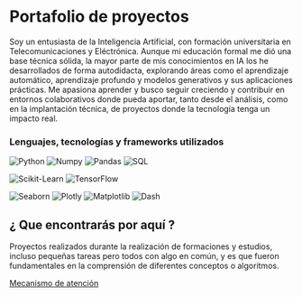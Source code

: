 # Portafolio de proyectos

Soy un entusiasta de la Inteligencia Artificial, con formación universitaria en Telecomunicaciones y Eléctrónica. 
Aunque mi educación formal me dió una base técnica sólida, la mayor parte de mis conocimientos en IA los he desarrollados de forma autodidacta, explorando áreas como el aprendizaje automático, aprendizaje profundo y modelos generativos y sus aplicaciones prácticas. Me apasiona aprender y  busco seguir creciendo y contribuir en entornos colaborativos donde pueda aportar, tanto desde el análisis, como en la implantación técnica, de proyectos donde la tecnología tenga un impacto real.

### Lenguajes, tecnologías y frameworks utilizados

![Python](https://img.shields.io/badge/Python-yellow?style=for-the-badge&logo=python&logoColor=white&labelColor=101010)
![Numpy](https://img.shields.io/badge/numpy-orange?style=for-the-badge&logo=numpy&logoColor=white&labelColor=101010)
![Pandas](https://img.shields.io/badge/pandas-blue?style=for-the-badge&logo=pandas&logoColor=white&labelColor=101010)
![SQL](https://img.shields.io/badge/sql-5646ED?style=for-the-badge&logo=sqlx&logoColor=white&labelColor=101010)

![Scikit-Learn](https://img.shields.io/badge/scikit-Learn-orange?style=for-the-badge&logo=scikitlearn&logoColor=white&labelColor=101010)
![TensorFlow](https://img.shields.io/badge/tensorflow-blue?style=for-the-badge&logo=tensorflow&logoColor=white&labelColor=101010)

![Seaborn](https://img.shields.io/badge/Seaborn-yellow?style=for-the-badge&logo=seaborn&logoColor=white&labelColor=101010)
![Plotly](https://img.shields.io/badge/Plotly-yellow?style=for-the-badge&logo=plotly&logoColor=white&labelColor=101010)
![Matplotlib](https://img.shields.io/badge/Matplotlib-yellow?style=for-the-badge&logo=matplotlib&logoColor=white&labelColor=101010)
![Dash](https://img.shields.io/badge/dash-blue?style=for-the-badge&logo=dash&logoColor=white&labelColor=101010)



## ¿ Que encontrarás por aquí ?

Proyectos realizados durante la realización de formaciones y estudios, incluso pequeñas tareas pero todos con algo en común, y es que fueron fundamentales en la comprensión de diferentes conceptos o algoritmos.

<a href="./attention">Mecanismo de atención</a>
